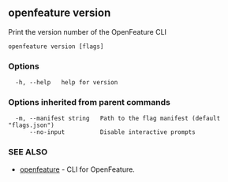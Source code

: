 <!-- markdownlint-disable-file -->
<!-- WARNING: THIS DOC IS AUTO-GENERATED. DO NOT EDIT! -->
## openfeature version

Print the version number of the OpenFeature CLI

```
openfeature version [flags]
```

### Options

```
  -h, --help   help for version
```

### Options inherited from parent commands

```
  -m, --manifest string   Path to the flag manifest (default "flags.json")
      --no-input          Disable interactive prompts
```

### SEE ALSO

* [openfeature](openfeature.md)	 - CLI for OpenFeature.

